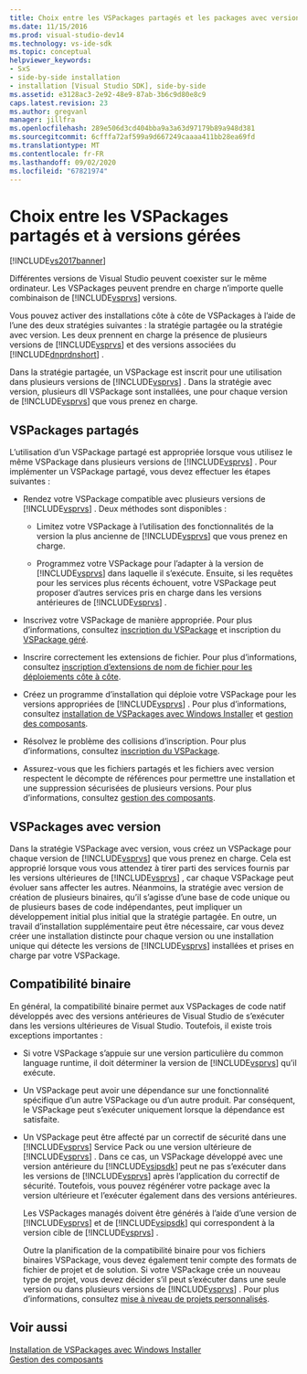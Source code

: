 ```yaml
---
title: Choix entre les VSPackages partagés et les packages avec version | Microsoft Docs
ms.date: 11/15/2016
ms.prod: visual-studio-dev14
ms.technology: vs-ide-sdk
ms.topic: conceptual
helpviewer_keywords:
- SxS
- side-by-side installation
- installation [Visual Studio SDK], side-by-side
ms.assetid: e3128ac3-2e92-48e9-87ab-3b6c9d80e8c9
caps.latest.revision: 23
ms.author: gregvanl
manager: jillfra
ms.openlocfilehash: 289e506d3cd404bba9a3a63d97179b89a948d381
ms.sourcegitcommit: 6cfffa72af599a9d667249caaaa411bb28ea69fd
ms.translationtype: MT
ms.contentlocale: fr-FR
ms.lasthandoff: 09/02/2020
ms.locfileid: "67821974"
---
```

# <a name="choosing-between-shared-and-versioned-vspackages"></a>Choix entre les VSPackages partagés et à versions gérées
[!INCLUDE[vs2017banner](../includes/vs2017banner.md)]

Différentes versions de Visual Studio peuvent coexister sur le même ordinateur. Les VSPackages peuvent prendre en charge n’importe quelle combinaison de [!INCLUDE[vsprvs](../includes/vsprvs-md.md)] versions.  
  
 Vous pouvez activer des installations côte à côte de VSPackages à l’aide de l’une des deux stratégies suivantes : la stratégie partagée ou la stratégie avec version. Les deux prennent en charge la présence de plusieurs versions de [!INCLUDE[vsprvs](../includes/vsprvs-md.md)] et des versions associées du [!INCLUDE[dnprdnshort](../includes/dnprdnshort-md.md)] .  
  
 Dans la stratégie partagée, un VSPackage est inscrit pour une utilisation dans plusieurs versions de [!INCLUDE[vsprvs](../includes/vsprvs-md.md)] . Dans la stratégie avec version, plusieurs dll VSPackage sont installées, une pour chaque version de [!INCLUDE[vsprvs](../includes/vsprvs-md.md)] que vous prenez en charge.  
  
## <a name="shared-vspackages"></a>VSPackages partagés  
 L’utilisation d’un VSPackage partagé est appropriée lorsque vous utilisez le même VSPackage dans plusieurs versions de [!INCLUDE[vsprvs](../includes/vsprvs-md.md)] . Pour implémenter un VSPackage partagé, vous devez effectuer les étapes suivantes :  
  
- Rendez votre VSPackage compatible avec plusieurs versions de [!INCLUDE[vsprvs](../includes/vsprvs-md.md)] . Deux méthodes sont disponibles :  
  
  - Limitez votre VSPackage à l’utilisation des fonctionnalités de la version la plus ancienne de [!INCLUDE[vsprvs](../includes/vsprvs-md.md)] que vous prenez en charge.  

  - Programmez votre VSPackage pour l’adapter à la version de [!INCLUDE[vsprvs](../includes/vsprvs-md.md)] dans laquelle il s’exécute. Ensuite, si les requêtes pour les services plus récents échouent, votre VSPackage peut proposer d’autres services pris en charge dans les versions antérieures de [!INCLUDE[vsprvs](../includes/vsprvs-md.md)] .  
  
- Inscrivez votre VSPackage de manière appropriée. Pour plus d’informations, consultez [inscription du VSPackage](../extensibility/internals/vspackage-registration.md) et inscription du [VSPackage géré](https://msdn.microsoft.com/f69e0ea3-6a92-4639-8ca9-4c9c210e58a1).  
  
- Inscrire correctement les extensions de fichier. Pour plus d’informations, consultez [inscription d’extensions de nom de fichier pour les déploiements côte à côte](../extensibility/registering-file-name-extensions-for-side-by-side-deployments.md).  
  
- Créez un programme d’installation qui déploie votre VSPackage pour les versions appropriées de [!INCLUDE[vsprvs](../includes/vsprvs-md.md)] . Pour plus d’informations, consultez [installation de VSPackages avec Windows Installer](../extensibility/internals/installing-vspackages-with-windows-installer.md) et [gestion des composants](../extensibility/internals/component-management.md).  
  
- Résolvez le problème des collisions d’inscription. Pour plus d’informations, consultez [inscription du VSPackage](../extensibility/internals/vspackage-registration.md).  
  
- Assurez-vous que les fichiers partagés et les fichiers avec version respectent le décompte de références pour permettre une installation et une suppression sécurisées de plusieurs versions. Pour plus d’informations, consultez [gestion des composants](../extensibility/internals/component-management.md).  
  
## <a name="versioned-vspackages"></a>VSPackages avec version  
 Dans la stratégie VSPackage avec version, vous créez un VSPackage pour chaque version de [!INCLUDE[vsprvs](../includes/vsprvs-md.md)] que vous prenez en charge. Cela est approprié lorsque vous vous attendez à tirer parti des services fournis par les versions ultérieures de [!INCLUDE[vsprvs](../includes/vsprvs-md.md)] , car chaque VSPackage peut évoluer sans affecter les autres. Néanmoins, la stratégie avec version de création de plusieurs binaires, qu’il s’agisse d’une base de code unique ou de plusieurs bases de code indépendantes, peut impliquer un développement initial plus initial que la stratégie partagée. En outre, un travail d’installation supplémentaire peut être nécessaire, car vous devez créer une installation distincte pour chaque version ou une installation unique qui détecte les versions de [!INCLUDE[vsprvs](../includes/vsprvs-md.md)] installées et prises en charge par votre VSPackage.  
  
## <a name="binary-compatibility"></a>Compatibilité binaire  
 En général, la compatibilité binaire permet aux VSPackages de code natif développés avec des versions antérieures de Visual Studio de s’exécuter dans les versions ultérieures de Visual Studio. Toutefois, il existe trois exceptions importantes :  
  
- Si votre VSPackage s’appuie sur une version particulière du common language runtime, il doit déterminer la version de [!INCLUDE[vsprvs](../includes/vsprvs-md.md)] qu’il exécute.  
  
- Un VSPackage peut avoir une dépendance sur une fonctionnalité spécifique d’un autre VSPackage ou d’un autre produit. Par conséquent, le VSPackage peut s’exécuter uniquement lorsque la dépendance est satisfaite.  
  
- Un VSPackage peut être affecté par un correctif de sécurité dans une [!INCLUDE[vsprvs](../includes/vsprvs-md.md)] Service Pack ou une version ultérieure de [!INCLUDE[vsprvs](../includes/vsprvs-md.md)] . Dans ce cas, un VSPackage développé avec une version antérieure du [!INCLUDE[vsipsdk](../includes/vsipsdk-md.md)] peut ne pas s’exécuter dans les versions de [!INCLUDE[vsprvs](../includes/vsprvs-md.md)] après l’application du correctif de sécurité. Toutefois, vous pouvez régénérer votre package avec la version ultérieure et l’exécuter également dans des versions antérieures.  
  
  Les VSPackages managés doivent être générés à l’aide d’une version de [!INCLUDE[vsprvs](../includes/vsprvs-md.md)] et de [!INCLUDE[vsipsdk](../includes/vsipsdk-md.md)] qui correspondent à la version cible de [!INCLUDE[vsprvs](../includes/vsprvs-md.md)] .  
  
  Outre la planification de la compatibilité binaire pour vos fichiers binaires VSPackage, vous devez également tenir compte des formats de fichier de projet et de solution. Si votre VSPackage crée un nouveau type de projet, vous devez décider s’il peut s’exécuter dans une seule version ou dans plusieurs versions de [!INCLUDE[vsprvs](../includes/vsprvs-md.md)] . Pour plus d’informations, consultez [mise à niveau de projets personnalisés](../misc/upgrading-custom-projects.md).  
  
## <a name="see-also"></a>Voir aussi  
 [Installation de VSPackages avec Windows Installer](../extensibility/internals/installing-vspackages-with-windows-installer.md)   
 [Gestion des composants](../extensibility/internals/component-management.md)
